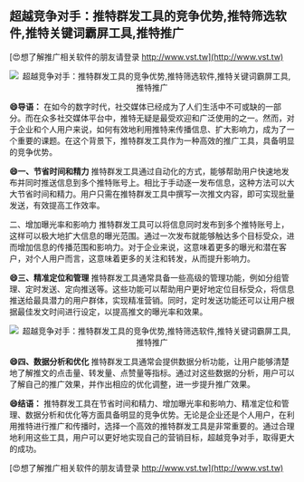 ## **超越竞争对手：推特群发工具的竞争优势,推特筛选软件,推特关键词霸屏工具,推特推广**

[😍想了解推广相关软件的朋友请登录 http://www.vst.tw](http://www.vst.tw)

 <center><img src="https://vst.tw/MP4/tuiguang/png/8.png" alt="超越竞争对手：推特群发工具的竞争优势,推特筛选软件,推特关键词霸屏工具,推特推广"></center>

**😄导语：**
在如今的数字时代，社交媒体已经成为了人们生活中不可或缺的一部分。而在众多社交媒体平台中，推特无疑是最受欢迎和广泛使用的之一。然而，对于企业和个人用户来说，如何有效地利用推特来传播信息、扩大影响力，成为了一个重要的课题。在这个背景下，推特群发工具作为一种高效的推广工具，具备明显的竞争优势。

**😄一、节省时间和精力**
推特群发工具通过自动化的方式，能够帮助用户快速地发布并同时推送信息到多个推特账号上。相比于手动逐一发布信息，这种方法可以大大节省时间和精力。用户只需在推特群发工具中撰写一次推文内容，即可实现批量发送，有效提高工作效率。

二、增加曝光率和影响力
推特群发工具可以将信息同时发布到多个推特账号上，这样可以极大地扩大信息的曝光范围。通过一次发布就能够触达多个目标受众，进而增加信息的传播范围和影响力。对于企业来说，这意味着更多的曝光和潜在客户，对个人用户而言，这意味着更多的关注和转发，从而提升影响力。

**😄三、精准定位和管理**
推特群发工具通常具备一些高级的管理功能，例如分组管理、定时发送、定向推送等。这些功能可以帮助用户更好地定位目标受众，将信息推送给最具潜力的用户群体，实现精准营销。同时，定时发送功能还可以让用户根据最佳发文时间进行设定，以提高推文的曝光率和效果。

 <center><img src="https://vst.tw/MP4/tuiguang/png/2.png" alt="超越竞争对手：推特群发工具的竞争优势,推特筛选软件,推特关键词霸屏工具,推特推广"></center>

**😄四、数据分析和优化**
推特群发工具通常会提供数据分析功能，让用户能够清楚地了解推文的点击量、转发量、点赞量等指标。通过对这些数据的分析，用户可以了解自己的推广效果，并作出相应的优化调整，进一步提升推广效果。

**😄结语：**
推特群发工具在节省时间和精力、增加曝光率和影响力、精准定位和管理、数据分析和优化等方面具备明显的竞争优势。无论是企业还是个人用户，在利用推特进行推广和传播时，选择一个高效的推特群发工具是非常重要的。通过合理地利用这些工具，用户可以更好地实现自己的营销目标，超越竞争对手，取得更大的成功。

[😍想了解推广相关软件的朋友请登录 http://www.vst.tw](http://www.vst.tw)



